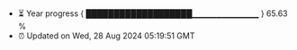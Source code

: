 - ⏳ Year progress { ███████████████████▁▁▁▁▁▁▁▁▁▁▁ } 65.63 %
- ⏰ Updated on Wed, 28 Aug 2024 05:19:51 GMT

